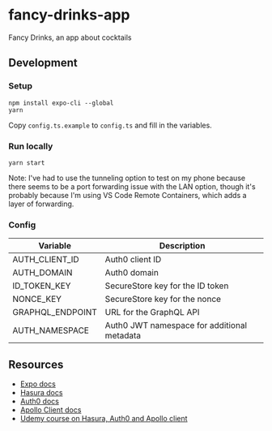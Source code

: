 # fancy-drinks-app

Fancy Drinks, an app about cocktails

## Development

### Setup

```
npm install expo-cli --global
yarn
```

Copy `config.ts.example` to `config.ts` and fill in the variables.

### Run locally

```
yarn start
```

Note: I've had to use the tunneling option to test on my phone because there
seems to be a port forwarding issue with the LAN option, though it's probably
because I'm using VS Code Remote Containers, which adds a layer of forwarding.

### Config

| Variable         | Description                                 |
| ---------------- | ------------------------------------------- |
| AUTH_CLIENT_ID   | Auth0 client ID                             |
| AUTH_DOMAIN      | Auth0 domain                                |
| ID_TOKEN_KEY     | SecureStore key for the ID token            |
| NONCE_KEY        | SecureStore key for the nonce               |
| GRAPHQL_ENDPOINT | URL for the GraphQL API                     |
| AUTH_NAMESPACE   | Auth0 JWT namespace for additional metadata |

## Resources

* [Expo docs](https://docs.expo.io/)
* [Hasura docs](https://hasura.io/docs/1.0/graphql/core/index.html)
* [Auth0 docs](https://auth0.com/docs/)
* [Apollo Client docs](https://www.apollographql.com/docs/react/)
* [Udemy course on Hasura, Auth0 and Apollo client](https://www.udemy.com/course/how-to-make-a-full-stack-react-native-app-with-easy-backend/)
